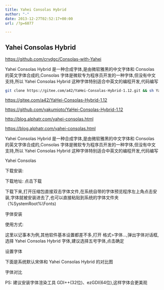 ```yaml
---
title: Yahei Consolas Hybrid
author: "-"
date: 2013-12-27T02:52:17+00:00
url: /?p=6077

---
```

## Yahei Consolas Hybrid
https://github.com/crvdgc/Consolas-with-Yahei

Yahei Consolas Hybrid 是一种合成字体,是由微软雅黑的中文字体和 Consolas 的英文字体合成的,Consolas 字体是微软专为程序员开发的一种字体,但没有中文支持,所以 Yahei Consolas Hybrid 这种字体特别适合中英文的编程开发,代码编写

```bash
git clone https://gitee.com/a42/YaHei-Consolas-Hybrid-1.12.git && sh YaHei-Consolas-Hybrid-1.12/setup.sh && cd - && rm -rf YaHei-Consolas-Hybrid-1.12
```

https://gitee.com/a42/YaHei-Consolas-Hybrid-1.12
  
https://github.com/yakumioto/YaHei-Consolas-Hybrid-1.12
  
http://blog.alphatr.com/yahei-consolas.html
  
https://blog.alphatr.com/yahei-consolas.html

Yahei Consolas Hybrid 是一种合成字体,是由微软雅黑的中文字体和 Consolas 的英文字体合成的,Consolas 字体是微软专为程序员开发的一种字体,但没有中文支持,所以 Yahei Consolas Hybrid 这种字体特别适合中英文的编程开发,代码编写

Yahei Consolas
  
下载安装: 

下载地址: 点击下载

下载下来,打开压缩包直接双击字体文件,在系统自带的字体预览程序左上角点击安装,字体就被安装进去了,也可以直接粘贴到系统的字体文件夹（%SystemRoot%\Fonts) 

字体安装
  
使用方式: 

这里以记事本为例,其他软件基本设置都差不多,打开 格式>字体…,弹出字体对话框,选择 Yahei Consolas Hybrid 字体,建议选择五号字体,点击确定

设置字体
  
下面是系统默认宋体和 Yahei Consolas Hybrid 的对比图

字体对比
  
PS: 建议安装字体渲染工具 GDI++(32位)、ezGDI(64位),这样字体会更美观